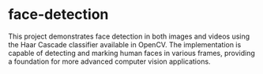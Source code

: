 # face-detection
This project demonstrates face detection in both images and videos using the Haar Cascade classifier available in OpenCV. The implementation is capable of detecting and marking human faces in various frames, providing a foundation for more advanced computer vision applications.

